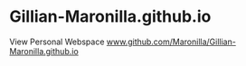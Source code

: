 # Gillian-Maronilla.github.io
View Personal Webspace www.github.com/Maronilla/Gillian-Maronilla.github.io
